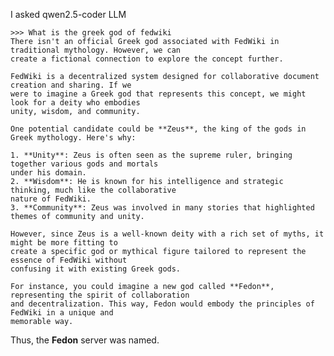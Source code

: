 I asked qwen2.5-coder LLM

    >>> What is the greek god of fedwiki
    There isn't an official Greek god associated with FedWiki in traditional mythology. However, we can
    create a fictional connection to explore the concept further.

    FedWiki is a decentralized system designed for collaborative document creation and sharing. If we
    were to imagine a Greek god that represents this concept, we might look for a deity who embodies
    unity, wisdom, and community.

    One potential candidate could be **Zeus**, the king of the gods in Greek mythology. Here's why:

    1. **Unity**: Zeus is often seen as the supreme ruler, bringing together various gods and mortals
    under his domain.
    2. **Wisdom**: He is known for his intelligence and strategic thinking, much like the collaborative
    nature of FedWiki.
    3. **Community**: Zeus was involved in many stories that highlighted themes of community and unity.

    However, since Zeus is a well-known deity with a rich set of myths, it might be more fitting to
    create a specific god or mythical figure tailored to represent the essence of FedWiki without
    confusing it with existing Greek gods.

    For instance, you could imagine a new god called **Fedon**, representing the spirit of collaboration
    and decentralization. This way, Fedon would embody the principles of FedWiki in a unique and
    memorable way.


Thus, the **Fedon** server was named.
